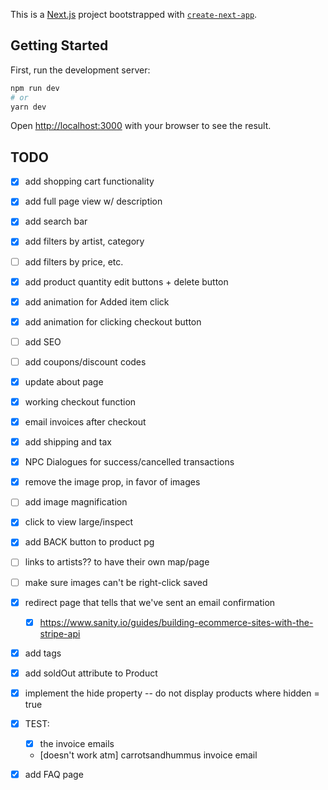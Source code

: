 This is a [Next.js](https://nextjs.org/) project bootstrapped with [`create-next-app`](https://github.com/vercel/next.js/tree/canary/packages/create-next-app).

## Getting Started

First, run the development server:

```bash
npm run dev
# or
yarn dev
```

Open [http://localhost:3000](http://localhost:3000) with your browser to see the result.

## TODO

- [x] add shopping cart functionality
- [x] add full page view w/ description
- [x] add search bar
- [x] add filters by artist, category
- [ ] add filters by price, etc.
- [x] add product quantity edit buttons + delete button
- [x] add animation for Added item click
- [x] add animation for clicking checkout button
- [ ] add SEO
- [ ] add coupons/discount codes
- [x] update about page
- [x] working checkout function
- [x] email invoices after checkout
- [x] add shipping and tax
- [x] NPC Dialogues for success/cancelled transactions
- [x] remove the image prop, in favor of images
- [ ] add image magnification
- [x] click to view large/inspect
- [x] add BACK button to product pg
- [ ] links to artists?? to have their own map/page
- [ ] make sure images can't be right-click saved
- [x] redirect page that tells that we've sent an email confirmation
  - [x] https://www.sanity.io/guides/building-ecommerce-sites-with-the-stripe-api
- [x] add tags
- [x] add soldOut attribute to Product
- [x] implement the hide property -- do not display products where hidden = true
- [x] TEST:
  - [x] the invoice emails
  - [doesn't work atm] carrotsandhummus invoice email

- [x] add FAQ page